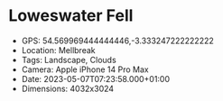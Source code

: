 # Loweswater Fell

- GPS: 54.569969444444446,-3.333247222222222
- Location: Mellbreak
- Tags: Landscape, Clouds
- Camera: Apple iPhone 14 Pro Max
- Date: 2023-05-07T07:23:58.000+01:00
- Dimensions: 4032x3024
